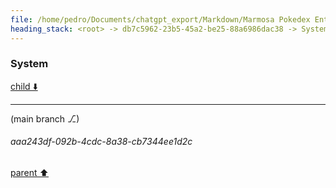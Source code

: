 ```yaml
---
file: /home/pedro/Documents/chatgpt_export/Markdown/Marmosa Pokedex Entry.md
heading_stack: <root> -> db7c5962-23b5-45a2-be25-88a6986dac38 -> System -> 25cff26b-76b2-46cc-90a9-8c2aee052b9e -> System
---
```

### System

[child ⬇️](#aaa243df-092b-4cdc-8a38-cb7344ee1d2c)

---

(main branch ⎇)
###### aaa243df-092b-4cdc-8a38-cb7344ee1d2c
[parent ⬆️](#25cff26b-76b2-46cc-90a9-8c2aee052b9e)
